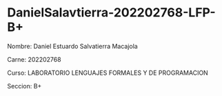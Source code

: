# DanielSalavtierra-202202768-LFP-B+
<p>Nombre: Daniel Estuardo Salvatierra Macajola</p>
<p>Carne: 202202768</p>
<p>Curso: LABORATORIO LENGUAJES FORMALES Y DE PROGRAMACION</p>  
<p>Seccion: B+</p>
